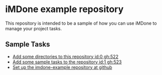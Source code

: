 iMDone example repository
====
This repository is intended to be a sample of how you can use iMDone to manage your project tasks.

Sample Tasks
----
- [Add some directories to this repository id:0 gh:522](#TODO:0)
- [Add some sample tasks to the repository id:1 gh:523](#TODO:30)
- [Set up the imdone-example repository at github](#DONE:0)
